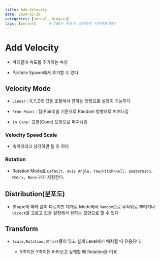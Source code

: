 ```yaml
---
title: Add Velocity
date: 2024-03-30
categories: [unreal, Niagara]
tags: [unreal]		# TAG는 반드시 소문자로 이루어져야함!
---
```


# Add Velocity

* 파티클에 속도를 추가하는 속성

* Particle Spawn에서 추가할 수 있다

## Velocity Mode

* `Linear` : X,Y,Z축 값을 조절해서 원하는 방향으로 설정이 가능하다

* `From Point` : 점(Point)을 기준으로 Random 방향으로 퍼져나감

* `In Cone` : 꼬깔(Cone) 모양으로 퍼져나감

### Velocity Speed Scale

* 속력이라고 생각하면 될 듯 하다

### Rotation 

* Rotation Mode로 `Default, Axis Angle, Yaw/Pitch/Roll, Quaternion, Matrx, None` 까지 지원한다.


## Distribution(분포도)

* Shape에 따라 값이 다르지만 대개로 Mode에서 `Random`으로 무작위로 뿌리거나 `Direct`를 고르고 값을 설정해서 원하는 모양으로 할 수 있다

## Transform

* `Scale,Rotation,Offset`등이 있고 실제 Level에서 배치될 때 유용하다.

  * X축이든 Y축이든 바라보고 싶게할 때 Rotation을 이용

